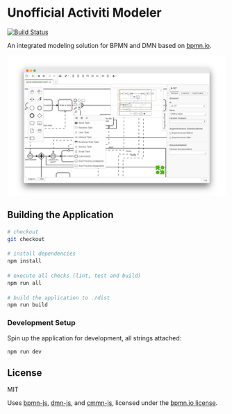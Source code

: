 # Unofficial Activiti Modeler

[![Build Status](https://travis-ci.org/igdianov/activiti-modeler.svg?branch=master)](https://travis-ci.org/igdianov/activiti-modeler)

An integrated modeling solution for BPMN and DMN based on [bpmn.io](http://bpmn.io).

![Activiti Modeler](docs/screenshot.png)

## Building the Application

```sh
# checkout 
git checkout 

# install dependencies
npm install

# execute all checks (lint, test and build)
npm run all

# build the application to ./dist
npm run build
```


### Development Setup

Spin up the application for development, all strings attached:

```
npm run dev
```


## License

MIT

Uses [bpmn-js](https://github.com/bpmn-io/bpmn-js), [dmn-js](https://github.com/bpmn-io/dmn-js), and [cmmn-js](https://github.com/bpmn-io/cmmn-js), licensed under the [bpmn.io license](http://bpmn.io/license).
